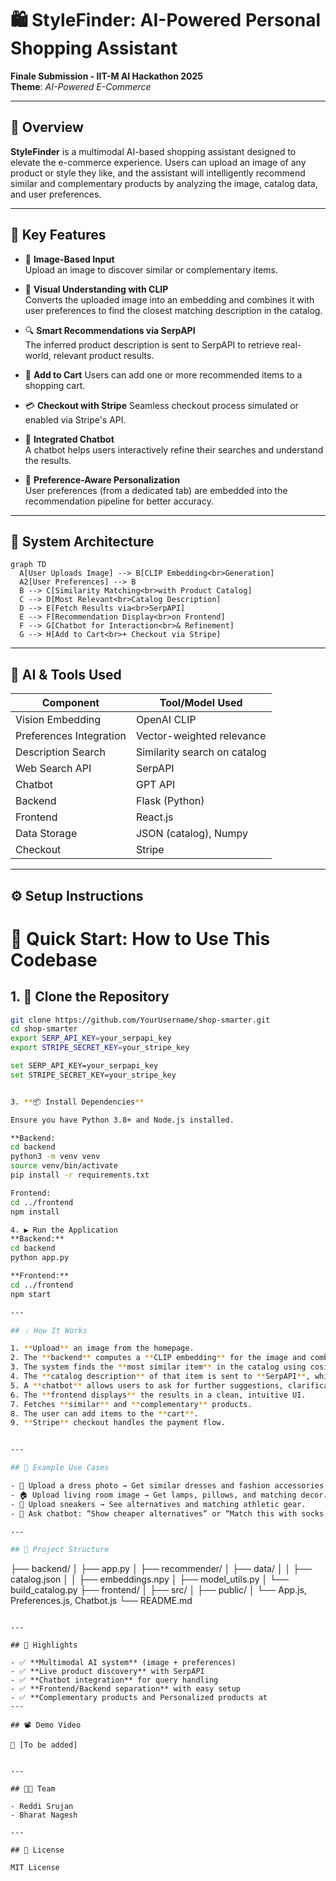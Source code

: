 
# 🛍️ StyleFinder: AI-Powered Personal Shopping Assistant

**Finale Submission - IIT-M AI Hackathon 2025**  
**Theme**: *AI-Powered E-Commerce*

---

## 🚀 Overview

**StyleFinder** is a multimodal AI-based shopping assistant designed to elevate the e-commerce experience. Users can upload an image of any product or style they like, and the assistant will intelligently recommend similar and complementary products by analyzing the image, catalog data, and user preferences.

---

## 🔧 Key Features

- 📸 **Image-Based Input**  
  Upload an image to discover similar or complementary items.

- 🧠 **Visual Understanding with CLIP**  
  Converts the uploaded image into an embedding and combines it with user preferences to find the closest matching description in the catalog.

- 🔍 **Smart Recommendations via SerpAPI**  
  The inferred product description is sent to SerpAPI to retrieve real-world, relevant product results.
- 🛒 **Add to Cart**
  Users can add one or more recommended items to a shopping cart.
  
- 💳 **Checkout with Stripe**
  Seamless checkout process simulated or enabled via Stripe's API.

- 🤖 **Integrated Chatbot**  
  A chatbot helps users interactively refine their searches and understand the results.

- 🎨 **Preference-Aware Personalization**  
  User preferences (from a dedicated tab) are embedded into the recommendation pipeline for better accuracy.

---

## 🧱 System Architecture
```mermaid
graph TD
  A[User Uploads Image] --> B[CLIP Embedding<br>Generation]
  A2[User Preferences] --> B
  B --> C[Similarity Matching<br>with Product Catalog]
  C --> D[Most Relevant<br>Catalog Description]
  D --> E[Fetch Results via<br>SerpAPI]
  E --> F[Recommendation Display<br>on Frontend]
  F --> G[Chatbot for Interaction<br>& Refinement]
  G --> H[Add to Cart<br>+ Checkout via Stripe]
```



---

## 🤖 AI & Tools Used

| Component              | Tool/Model Used             |
|-----------------------|-----------------------------|
| Vision Embedding      | OpenAI CLIP                 |
| Preferences Integration | Vector-weighted relevance   |
| Description Search    | Similarity search on catalog |
| Web Search API        | SerpAPI                     |
| Chatbot               | GPT API  |
| Backend               | Flask (Python)              |
| Frontend              | React.js                    |
| Data Storage          | JSON (catalog), Numpy       |
| Checkout              | Stripe                      |
---

## ⚙️ Setup Instructions
# 🔧 Quick Start: How to Use This Codebase

## 1. 🚀 Clone the Repository

```bash
git clone https://github.com/YourUsername/shop-smarter.git
cd shop-smarter
export SERP_API_KEY=your_serpapi_key
export STRIPE_SECRET_KEY=your_stripe_key

set SERP_API_KEY=your_serpapi_key
set STRIPE_SECRET_KEY=your_stripe_key


3. **📦 Install Dependencies**

Ensure you have Python 3.8+ and Node.js installed.

**Backend:
cd backend
python3 -m venv venv
source venv/bin/activate
pip install -r requirements.txt

Frontend:
cd ../frontend
npm install

4. ▶️ Run the Application
**Backend:**
cd backend
python app.py

**Frontend:**
cd ../frontend
npm start

---

## 💡 How It Works

1. **Upload** an image from the homepage.
2. The **backend** computes a **CLIP embedding** for the image and combines it with user preferences.
3. The system finds the **most similar item** in the catalog using cosine similarity.
4. The **catalog description** of that item is sent to **SerpAPI**, which returns real-world product matches.
5. A **chatbot** allows users to ask for further suggestions, clarifications, or refinements.
6. The **frontend displays** the results in a clean, intuitive UI.
7. Fetches **similar** and **complementary** products.
8. The user can add items to the **cart**.
9. **Stripe** checkout handles the payment flow.


---

## 🧪 Example Use Cases

- 👗 Upload a dress photo → Get similar dresses and fashion accessories.
- 🏠 Upload living room image → Get lamps, pillows, and matching decor.
- 👟 Upload sneakers → See alternatives and matching athletic gear.
- 💬 Ask chatbot: “Show cheaper alternatives” or “Match this with socks.”

---

## 📂 Project Structure

```
├── backend/
│   ├── app.py
│   ├── recommender/
│   ├── data/
│   │   ├── catalog.json
│   │   ├── embeddings.npy
│   ├── model_utils.py
│   └── build_catalog.py
├── frontend/
│   ├── src/
│   ├── public/
│   └── App.js, Preferences.js, Chatbot.js
└── README.md
```

---

## 🌟 Highlights

- ✅ **Multimodal AI system** (image + preferences)
- ✅ **Live product discovery** with SerpAPI
- ✅ **Chatbot integration** for query handling
- ✅ **Frontend/Backend separation** with easy setup
- ✅ **Complementary products and Personalized products at 
---

## 📽️ Demo Video

📎 [To be added]


---

## 🧑‍💻 Team

- Reddi Srujan
- Bharat Nagesh

---

## 📜 License

MIT License
